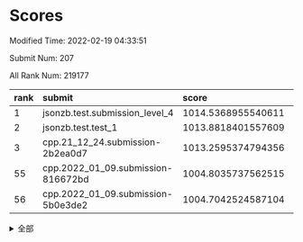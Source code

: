 # Scores

Modified Time: 2022-02-19 04:33:51

Submit Num: 207

All Rank Num: 219177

| rank |               submit               |       score        |       sigma        | pk_num |
| :--- | :--------------------------------- | :----------------- | :----------------- | :----- |
| 1    | jsonzb.test.submission_level_4     | 1014.5368955540611 | 0.8157943934470049 | 4233   |
| 2    | jsonzb.test.test_1                 | 1013.8818401557609 | 0.813517308880536  | 4231   |
| 3    | cpp.21_12_24.submission-2b2ea0d7   | 1013.2595374794356 | 0.8221048210845786 | 4242   |
| 55   | cpp.2022_01_09.submission-816672bd | 1004.8035737562515 | 0.7164795674357463 | 4234   |
| 56   | cpp.2022_01_09.submission-5b0e3de2 | 1004.7042524587104 | 0.7222782403761012 | 4239   |


<details>
<summary>全部</summary>

| rank |                 submit                 |       score        |       sigma        | pk_num |
| :--- | :------------------------------------- | :----------------- | :----------------- | :----- |
| 1    | jsonzb.test.submission_level_4         | 1014.5368955540611 | 0.8157943934470049 | 4233   |
| 2    | jsonzb.test.test_1                     | 1013.8818401557609 | 0.813517308880536  | 4231   |
| 3    | cpp.21_12_24.submission-2b2ea0d7       | 1013.2595374794356 | 0.8221048210845786 | 4242   |
| 4    | gobigger.level_3.submission_level_3_25 | 1011.6130921925037 | 0.7868620552477379 | 4240   |
| 5    | gobigger.level_3.submission_level_3_15 | 1011.4923131402171 | 0.8159377625491735 | 4234   |
| 6    | gobigger.level_3.submission_level_3_8  | 1011.2731904363436 | 0.8070962301779381 | 4235   |
| 7    | gobigger.level_3.submission_level_3_2  | 1011.1799096194542 | 0.7732414094671766 | 4238   |
| 8    | gobigger.level_3.submission_level_3_32 | 1011.0549090596405 | 0.7907222511795188 | 4235   |
| 9    | gobigger.level_3.submission_level_3_7  | 1011.0469361912269 | 0.7824491484840791 | 4236   |
| 10   | gobigger.level_3.submission_level_3_0  | 1011.0383803404856 | 0.7706238118783025 | 4235   |
| 11   | gobigger.level_3.submission_level_3_10 | 1011.0347289721874 | 0.7771283083193712 | 4233   |
| 12   | gobigger.level_3.submission_level_3_34 | 1011.0253834516091 | 0.7550377388030355 | 4230   |
| 13   | gobigger.level_3.submission_level_3_20 | 1010.9832127807723 | 0.759444494707527  | 4230   |
| 14   | gobigger.level_3.submission_level_3_43 | 1010.9133057734281 | 0.7920399884496712 | 4233   |
| 15   | gobigger.level_3.submission_level_3_48 | 1010.8762879880111 | 0.76979458445      | 4231   |
| 16   | gobigger.level_3.submission_level_3_11 | 1010.7993868289499 | 0.7525894423164391 | 4233   |
| 17   | gobigger.level_3.submission_level_3_6  | 1010.7932111647087 | 0.7564619486517377 | 4235   |
| 18   | gobigger.level_3.submission_level_3_47 | 1010.7778412029346 | 0.763616624200537  | 4233   |
| 19   | gobigger.level_3.submission_level_3_13 | 1010.7667467981014 | 0.749809836378102  | 4235   |
| 20   | gobigger.level_3.submission_level_3_19 | 1010.74474002864   | 0.7721357870741109 | 4234   |
| 21   | gobigger.level_3.submission_level_3_44 | 1010.7318160372852 | 0.7538765450748033 | 4233   |
| 22   | gobigger.level_3.submission_level_3_16 | 1010.4973356470169 | 0.756347530880353  | 4238   |
| 23   | gobigger.level_3.submission_level_3_33 | 1010.4941363051443 | 0.7821017069811333 | 4235   |
| 24   | gobigger.level_3.submission_level_3_5  | 1010.4482211648141 | 0.7897074636594128 | 4233   |
| 25   | gobigger.level_3.submission_level_3_37 | 1010.4285179325844 | 0.7639086561142818 | 4236   |
| 26   | gobigger.level_3.submission_level_3_4  | 1010.4151700611188 | 0.7752720472266511 | 4235   |
| 27   | gobigger.level_3.submission_level_3_12 | 1010.3708204711407 | 0.7650390006763725 | 4229   |
| 28   | gobigger.level_3.submission_level_3_39 | 1010.3327397963321 | 0.763159939221496  | 4239   |
| 29   | gobigger.level_3.submission_level_3_14 | 1010.3068904182902 | 0.7683821684024962 | 4235   |
| 30   | gobigger.level_3.submission_level_3_46 | 1010.1808831187768 | 0.7429750191544789 | 4235   |
| 31   | gobigger.level_3.submission_level_3_28 | 1010.0439695749611 | 0.7773512669313026 | 4237   |
| 32   | gobigger.level_3.submission_level_3_27 | 1010.029010923867  | 0.7563143866675774 | 4233   |
| 33   | gobigger.level_3.submission_level_3_23 | 1009.8780466889046 | 0.7275561123152575 | 4232   |
| 34   | gobigger.level_3.submission_level_3_26 | 1009.8417206916813 | 0.7563305031933442 | 4233   |
| 35   | gobigger.level_3.submission_level_3_29 | 1009.836878894445  | 0.7409668416761014 | 4236   |
| 36   | gobigger.level_3.submission_level_3_35 | 1009.8272299900636 | 0.757878932733721  | 4235   |
| 37   | gobigger.level_3.submission_level_3_9  | 1009.8081064563899 | 0.773752864136172  | 4237   |
| 38   | gobigger.level_3.submission_level_3_45 | 1009.7807982223784 | 0.7645668550757464 | 4241   |
| 39   | gobigger.level_3.submission_level_3_1  | 1009.7424440205799 | 0.7657334177395589 | 4237   |
| 40   | gobigger.level_3.submission_level_3_36 | 1009.6919422819004 | 0.7369760611491284 | 4234   |
| 41   | gobigger.level_3.submission_level_3_30 | 1009.6845374918092 | 0.7576980387828922 | 4238   |
| 42   | gobigger.level_3.submission_level_3_21 | 1009.5665362290889 | 0.7512843453853515 | 4236   |
| 43   | gobigger.level_3.submission_level_3_40 | 1009.4446605724497 | 0.7680605338931962 | 4237   |
| 44   | gobigger.level_3.submission_level_3_22 | 1009.3622271257623 | 0.762682019166079  | 4233   |
| 45   | gobigger.level_3.submission_level_3_17 | 1009.318606517947  | 0.7654929338446873 | 4235   |
| 46   | gobigger.level_3.submission_level_3_38 | 1009.1731759591406 | 0.7480056484041934 | 4232   |
| 47   | gobigger.level_3.submission_level_3_42 | 1009.1439157545999 | 0.7420432057370809 | 4238   |
| 48   | gobigger.level_3.submission_level_3_31 | 1008.925186263095  | 0.7506673071609706 | 4233   |
| 49   | gobigger.level_3.submission_level_3_24 | 1008.8846100770436 | 0.7391154963486564 | 4232   |
| 50   | gobigger.level_3.submission_level_3_3  | 1008.8372983028576 | 0.7434204918026376 | 4237   |
| 51   | gobigger.level_3.submission_level_3_49 | 1008.5849756711474 | 0.7358630428548301 | 4234   |
| 52   | gobigger.level_3.submission_level_3_18 | 1008.4543932008271 | 0.7666194990849673 | 4236   |
| 53   | gobigger.level_3.submission_level_3_41 | 1008.1570307672762 | 0.7595468746139237 | 4231   |
| 54   | gobigger.level_1.submission_level_1_31 | 1004.8376299274732 | 0.7262312635581478 | 4237   |
| 55   | cpp.2022_01_09.submission-816672bd     | 1004.8035737562515 | 0.7164795674357463 | 4234   |
| 56   | cpp.2022_01_09.submission-5b0e3de2     | 1004.7042524587104 | 0.7222782403761012 | 4239   |
| 57   | gobigger.level_1.submission_level_1_43 | 1004.6670322748066 | 0.7135928997937785 | 4229   |
| 58   | gobigger.level_1.submission_level_1_12 | 1004.5689221583519 | 0.7289903065414671 | 4234   |
| 59   | gobigger.level_1.submission_level_1_18 | 1004.3889767940252 | 0.7247420625236048 | 4234   |
| 60   | gobigger.level_1.submission_level_1_29 | 1004.3071448064849 | 0.7278651260684872 | 4236   |
| 61   | gobigger.level_1.submission_level_1_1  | 1004.1345098215231 | 0.7256419343426602 | 4233   |
| 62   | gobigger.level_1.submission_level_1_6  | 1004.020498074714  | 0.7128615998958905 | 4234   |
| 63   | gobigger.level_1.submission_level_1_17 | 1003.8870595593052 | 0.7182729482247974 | 4232   |
| 64   | gobigger.level_1.submission_level_1_26 | 1003.8689258872043 | 0.718884644686982  | 4234   |
| 65   | gobigger.level_1.submission_level_1_40 | 1003.7870303772022 | 0.7087769010359761 | 4233   |
| 66   | gobigger.level_1.submission_level_1_45 | 1003.732327182826  | 0.7132661255589817 | 4237   |
| 67   | gobigger.level_1.submission_level_1_7  | 1003.6951735333793 | 0.7132302148377659 | 4241   |
| 68   | gobigger.level_1.submission_level_1_46 | 1003.6704373133059 | 0.715111916255232  | 4235   |
| 69   | gobigger.level_1.submission_level_1_0  | 1003.669216538146  | 0.7191236347913    | 4239   |
| 70   | gobigger.level_1.submission_level_1_36 | 1003.6301712465048 | 0.7152862833680853 | 4237   |
| 71   | gobigger.level_1.submission_level_1_8  | 1003.6036627900374 | 0.721505428046003  | 4232   |
| 72   | gobigger.level_1.submission_level_1_38 | 1003.5702175551577 | 0.7255397476389811 | 4234   |
| 73   | gobigger.level_1.submission_level_1_23 | 1003.5346873338588 | 0.7186396636187248 | 4237   |
| 74   | gobigger.level_1.submission_level_1_2  | 1003.5029818827942 | 0.7174130387823026 | 4234   |
| 75   | gobigger.level_1.submission_level_1_21 | 1003.3942657090258 | 0.7314064239844345 | 4233   |
| 76   | gobigger.level_1.submission_level_1_14 | 1003.3805386341483 | 0.7163920295186111 | 4233   |
| 77   | gobigger.level_1.submission_level_1_30 | 1003.3635160317478 | 0.7080821037984509 | 4237   |
| 78   | gobigger.level_1.submission_level_1_34 | 1003.3147829799296 | 0.7124903275620297 | 4241   |
| 79   | gobigger.level_1.submission_level_1_44 | 1003.2572710574645 | 0.7231274368174063 | 4232   |
| 80   | gobigger.level_1.submission_level_1_28 | 1003.2488363539735 | 0.7182091805200324 | 4237   |
| 81   | gobigger.level_1.submission_level_1_5  | 1003.2446417413453 | 0.7078985697697464 | 4232   |
| 82   | gobigger.level_1.submission_level_1_11 | 1003.2261893119729 | 0.7166560213860695 | 4233   |
| 83   | gobigger.level_1.submission_level_1_35 | 1003.2202674616352 | 0.7094260213871404 | 4238   |
| 84   | gobigger.level_1.submission_level_1_32 | 1003.2079085836824 | 0.7138873700336977 | 4234   |
| 85   | gobigger.level_1.submission_level_1_42 | 1003.1947668724493 | 0.7304473332261435 | 4236   |
| 86   | gobigger.level_1.submission_level_1_47 | 1003.1937013086871 | 0.7169253390430577 | 4236   |
| 87   | gobigger.level_1.submission_level_1_3  | 1003.1797884925028 | 0.7061130400620774 | 4233   |
| 88   | gobigger.level_1.submission_level_1_41 | 1003.0718813674537 | 0.7164580698539614 | 4235   |
| 89   | gobigger.level_1.submission_level_1_10 | 1003.0568044505665 | 0.7038726566802901 | 4237   |
| 90   | gobigger.level_1.submission_level_1_33 | 1003.0333079400267 | 0.7208860826442874 | 4232   |
| 91   | gobigger.level_1.submission_level_1_24 | 1002.8481076107288 | 0.7059978482184254 | 4229   |
| 92   | gobigger.level_1.submission_level_1_20 | 1002.8086634527614 | 0.7110920512263103 | 4233   |
| 93   | gobigger.level_1.submission_level_1_9  | 1002.7241431703699 | 0.7164395644357621 | 4237   |
| 94   | gobigger.level_1.submission_level_1_25 | 1002.6882673336713 | 0.7215325757221365 | 4240   |
| 95   | gobigger.level_1.submission_level_1_49 | 1002.6759939855795 | 0.7073102598434959 | 4234   |
| 96   | gobigger.level_1.submission_level_1_22 | 1002.6426454286649 | 0.7078322837872446 | 4235   |
| 97   | gobigger.level_1.submission_level_1_15 | 1002.6128871584821 | 0.708317701566594  | 4236   |
| 98   | gobigger.level_1.submission_level_1_19 | 1002.3292913865008 | 0.7014586494713834 | 4234   |
| 99   | gobigger.level_1.submission_level_1_37 | 1002.3129575356265 | 0.722155542040649  | 4236   |
| 100  | gobigger.level_1.submission_level_1_16 | 1002.2773870970534 | 0.7093899175267316 | 4237   |
| 101  | gobigger.level_1.submission_level_1_13 | 1002.2429494559705 | 0.7194595167538005 | 4235   |
| 102  | gobigger.level_1.submission_level_1_4  | 1002.2315307032148 | 0.7144973496060946 | 4235   |
| 103  | gobigger.level_1.submission_level_1_48 | 1002.2163294343289 | 0.7206049908270771 | 4237   |
| 104  | gobigger.level_1.submission_level_1_27 | 1001.7204866972926 | 0.7099962415555366 | 4238   |
| 105  | gobigger.level_1.submission_level_1_39 | 1001.5770085544079 | 0.7179141044667493 | 4237   |
| 106  | gobigger.random.submission_random_35   | 997.6393174509798  | 0.7008717421743108 | 4238   |
| 107  | gobigger.random.submission_random_9    | 997.4116580553033  | 0.7060347303250453 | 4235   |
| 108  | gobigger.random.submission_random_37   | 996.9917829061989  | 0.7100647932545612 | 4239   |
| 109  | gobigger.random.submission_random_41   | 996.8849228642229  | 0.7124334447297652 | 4233   |
| 110  | gobigger.random.submission_random_38   | 996.7526160230068  | 0.7039909940127319 | 4234   |
| 111  | gobigger.random.submission_random_25   | 996.6933493470428  | 0.6971376657758613 | 4235   |
| 112  | gobigger.random.submission_random_14   | 996.674014157945   | 0.7039773062339855 | 4232   |
| 113  | gobigger.random.submission_random_20   | 996.4307139754351  | 0.7148668922450604 | 4232   |
| 114  | gobigger.random.submission_random_49   | 996.4087640414967  | 0.7067801323129462 | 4239   |
| 115  | gobigger.random.submission_random_12   | 996.3996103915398  | 0.7123415769819812 | 4233   |
| 116  | gobigger.random.submission_random_34   | 996.2311066899838  | 0.7123142302131297 | 4238   |
| 117  | gobigger.random.submission_random_7    | 996.1863076558537  | 0.7231026471713065 | 4238   |
| 118  | gobigger.random.submission_random_45   | 996.1796709542573  | 0.7146863223137429 | 4235   |
| 119  | gobigger.random.submission_random_32   | 996.1590625329761  | 0.7119190980143476 | 4237   |
| 120  | gobigger.random.submission_random_1    | 996.1033043400749  | 0.7045587908667897 | 4237   |
| 121  | gobigger.random.submission_random_21   | 996.0210586844465  | 0.7004274000552466 | 4236   |
| 122  | gobigger.random.submission_random_18   | 995.9865612671232  | 0.7125573891012584 | 4231   |
| 123  | gobigger.random.submission_random_6    | 995.9716302027211  | 0.7062042458000808 | 4235   |
| 124  | gobigger.random.submission_random_23   | 995.9387772696716  | 0.7173098283409363 | 4240   |
| 125  | gobigger.random.submission_random_30   | 995.8975101347562  | 0.7116981969370656 | 4237   |
| 126  | gobigger.random.submission_random_10   | 995.8918270034819  | 0.7184783399458309 | 4237   |
| 127  | gobigger.random.submission_random_16   | 995.8575548324998  | 0.7042690083112342 | 4238   |
| 128  | gobigger.random.submission_random_5    | 995.8532780814194  | 0.7026877867701107 | 4231   |
| 129  | gobigger.random.submission_random_48   | 995.8212778549117  | 0.7151888801484583 | 4234   |
| 130  | gobigger.random.submission_random_46   | 995.8119443747138  | 0.7163365322364501 | 4236   |
| 131  | gobigger.random.submission_random_27   | 995.7803222575964  | 0.7155975261230471 | 4236   |
| 132  | gobigger.random.submission_random_3    | 995.7646642117393  | 0.7098089136075869 | 4236   |
| 133  | gobigger.random.submission_random_11   | 995.7540585440355  | 0.7201980219168889 | 4231   |
| 134  | gobigger.random.submission_random_47   | 995.7448637724459  | 0.7052818642397598 | 4236   |
| 135  | gobigger.random.submission_random_36   | 995.7309394793044  | 0.7077911434533853 | 4238   |
| 136  | gobigger.random.submission_random_13   | 995.7232710576548  | 0.7217475435330865 | 4232   |
| 137  | gobigger.random.submission_random_42   | 995.7191277505962  | 0.7201925307308634 | 4231   |
| 138  | gobigger.random.submission_random_24   | 995.7180676340906  | 0.7137713004036335 | 4235   |
| 139  | gobigger.random.submission_random_39   | 995.6349492880152  | 0.728482731949029  | 4233   |
| 140  | gobigger.random.submission_random_29   | 995.5189930733396  | 0.7155499102757545 | 4236   |
| 141  | gobigger.random.submission_random_15   | 995.4786107513913  | 0.7180503674974683 | 4235   |
| 142  | gobigger.random.submission_random_28   | 995.4708845517281  | 0.7066414396967262 | 4237   |
| 143  | gobigger.random.submission_random_4    | 995.4465547505089  | 0.7157393677773523 | 4239   |
| 144  | gobigger.random.submission_random_44   | 995.4359827343151  | 0.7020787877825291 | 4229   |
| 145  | gobigger.random.submission_random_33   | 995.4276536409213  | 0.7255072519664435 | 4237   |
| 146  | gobigger.random.submission_random_2    | 995.3668514945142  | 0.6999376625248347 | 4241   |
| 147  | gobigger.random.submission_random_19   | 995.3313848319432  | 0.7045693850296039 | 4241   |
| 148  | gobigger.random.submission_random_17   | 995.3242276908693  | 0.7332512043134608 | 4233   |
| 149  | gobigger.random.submission_random_43   | 995.2482581976246  | 0.7108502488605412 | 4233   |
| 150  | gobigger.random.submission_random_8    | 995.1329939943683  | 0.7044943885297659 | 4237   |
| 151  | gobigger.random.submission_random_0    | 995.0047455873395  | 0.7125753205171302 | 4236   |
| 152  | gobigger.random.submission_random_22   | 994.9749772154787  | 0.6985201203469592 | 4238   |
| 153  | gobigger.random.submission_random_26   | 994.8776512293632  | 0.7225501264537104 | 4241   |
| 154  | gobigger.random.submission_random_40   | 994.8767301503194  | 0.7151853141862446 | 4239   |
| 155  | gobigger.random.submission_random_31   | 994.5030149581686  | 0.7214782609949723 | 4238   |
| 156  | gobigger.level_2.submission_level_2_17 | 993.9501840930479  | 0.7313246206180761 | 4239   |
| 157  | gobigger.level_2.submission_level_2_19 | 993.6488352510293  | 0.7308599147069321 | 4236   |
| 158  | gobigger.level_2.submission_level_2_11 | 993.6357431233951  | 0.7544407872175696 | 4238   |
| 159  | gobigger.level_2.submission_level_2_21 | 993.3449365402421  | 0.7162554895171672 | 4232   |
| 160  | gobigger.level_2.submission_level_2_38 | 993.3018118556605  | 0.7328574331333257 | 4229   |
| 161  | gobigger.level_2.submission_level_2_6  | 993.2092745381226  | 0.7296847744637551 | 4234   |
| 162  | gobigger.level_2.submission_level_2_10 | 992.8375227587882  | 0.7409193143272441 | 4238   |
| 163  | gobigger.level_2.submission_level_2_13 | 992.7431025999535  | 0.725883633758332  | 4237   |
| 164  | gobigger.level_2.submission_level_2_27 | 992.718671200965   | 0.7567314931123907 | 4240   |
| 165  | gobigger.level_2.submission_level_2_49 | 992.6037139173067  | 0.7409960019665677 | 4236   |
| 166  | gobigger.level_2.submission_level_2_45 | 992.5855366105307  | 0.7554820856563929 | 4235   |
| 167  | gobigger.level_2.submission_level_2_22 | 992.5698168245059  | 0.7487071834402158 | 4238   |
| 168  | gobigger.level_2.submission_level_2_28 | 992.5422572962906  | 0.7506860307878275 | 4235   |
| 169  | gobigger.level_2.submission_level_2_41 | 992.4209839309054  | 0.7547701548877324 | 4238   |
| 170  | gobigger.level_2.submission_level_2_12 | 992.3445780354832  | 0.7188820519046102 | 4231   |
| 171  | gobigger.level_2.submission_level_2_29 | 992.3133155616322  | 0.723445516409465  | 4238   |
| 172  | gobigger.level_2.submission_level_2_42 | 992.2640625326485  | 0.7411562180768476 | 4233   |
| 173  | gobigger.level_2.submission_level_2_2  | 992.2020003397519  | 0.7472189421707608 | 4235   |
| 174  | gobigger.level_2.submission_level_2_33 | 992.1088407663692  | 0.7380925492841378 | 4236   |
| 175  | gobigger.level_2.submission_level_2_14 | 992.0064204767453  | 0.7402723092091736 | 4233   |
| 176  | gobigger.level_2.submission_level_2_3  | 991.9975648203159  | 0.7361881698590116 | 4230   |
| 177  | gobigger.level_2.submission_level_2_32 | 991.9163753773453  | 0.7275748711793575 | 4237   |
| 178  | gobigger.level_2.submission_level_2_16 | 991.8400860461031  | 0.7655447050525267 | 4232   |
| 179  | gobigger.level_2.submission_level_2_18 | 991.8292486419001  | 0.7332577406160226 | 4232   |
| 180  | gobigger.level_2.submission_level_2_23 | 991.7589079511323  | 0.7421839321968551 | 4237   |
| 181  | gobigger.level_2.submission_level_2_7  | 991.7308292541136  | 0.740790079334957  | 4231   |
| 182  | gobigger.level_2.submission_level_2_47 | 991.6831784385686  | 0.7458466568764079 | 4235   |
| 183  | gobigger.level_2.submission_level_2_35 | 991.6816070490319  | 0.7585750927401307 | 4237   |
| 184  | gobigger.level_2.submission_level_2_44 | 991.6481713255586  | 0.7387514072034956 | 4236   |
| 185  | gobigger.level_2.submission_level_2_25 | 991.6443066751918  | 0.729183909760631  | 4235   |
| 186  | gobigger.level_2.submission_level_2_39 | 991.6145894608446  | 0.7448015081146568 | 4237   |
| 187  | gobigger.level_2.submission_level_2_15 | 991.5676086637775  | 0.752964527415037  | 4234   |
| 188  | gobigger.level_2.submission_level_2_20 | 991.5468152476533  | 0.7485336238102221 | 4240   |
| 189  | gobigger.level_2.submission_level_2_36 | 991.5210734422091  | 0.7517074482704081 | 4232   |
| 190  | gobigger.level_2.submission_level_2_9  | 991.5020095799423  | 0.7674896251359354 | 4236   |
| 191  | gobigger.level_2.submission_level_2_0  | 991.4949062600897  | 0.751747772033327  | 4239   |
| 192  | gobigger.level_2.submission_level_2_40 | 991.3855647871651  | 0.7478096922852615 | 4241   |
| 193  | gobigger.level_2.submission_level_2_4  | 991.3078224749161  | 0.7635779537019509 | 4236   |
| 194  | gobigger.level_2.submission_level_2_46 | 991.3052685137319  | 0.7544057036154318 | 4235   |
| 195  | gobigger.level_2.submission_level_2_26 | 991.276055495433   | 0.7515659719803515 | 4236   |
| 196  | gobigger.level_2.submission_level_2_24 | 991.2687273497547  | 0.7564066129842392 | 4239   |
| 197  | gobigger.level_2.submission_level_2_30 | 991.1091845519757  | 0.7456221152795867 | 4237   |
| 198  | gobigger.level_2.submission_level_2_37 | 991.0052558768805  | 0.7523845672899    | 4231   |
| 199  | gobigger.level_2.submission_level_2_1  | 990.9598034695572  | 0.7441966355909747 | 4234   |
| 200  | gobigger.level_2.submission_level_2_43 | 990.9384436384012  | 0.7499280951709215 | 4237   |
| 201  | gobigger.level_2.submission_level_2_8  | 990.8885704054901  | 0.7555771164517002 | 4237   |
| 202  | gobigger.level_2.submission_level_2_5  | 990.887630072088   | 0.7550390511564875 | 4243   |
| 203  | gobigger.level_2.submission_level_2_48 | 990.8622576749702  | 0.7643906319661812 | 4235   |
| 204  | gobigger.level_2.submission_level_2_34 | 990.7324943776953  | 0.7523818529274265 | 4234   |
| 205  | gobigger.level_2.submission_level_2_31 | 990.6300519736296  | 0.7659712964454772 | 4240   |
| 206  | gobigger.none.submission_none_1        | 978.6801041501695  | 1.223787982255171  | 4235   |
| 207  | gobigger.none.submission_none_0        | 978.3380917338404  | 1.3453621554117858 | 4234   |

</details>